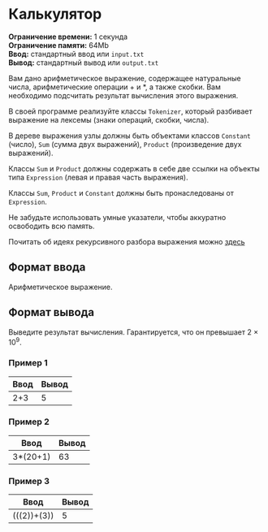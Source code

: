# Калькулятор

**Ограничение времени:** 1 секунда  
**Ограничение памяти:** 64Mb  
**Ввод:** стандартный ввод или `input.txt`  
**Вывод:** стандартный вывод или `output.txt`  

Вам дано арифметическое выражение, содержащее натуральные числа, арифметические операции + и *, а также скобки. Вам необходимо подсчитать результат вычисления этого выражения.

В своей программе реализуйте классы `Tokenizer`, который разбивает выражение на лексемы (знаки операций, скобки, числа).

В дереве выражения узлы должны быть объектами классов `Constant` (число), `Sum` (сумма двух выражений), `Product` (произведение двух выражений).

Классы `Sum` и `Product` должны содержать в себе две ссылки на объекты типа `Expression` (левая и правая часть выражения).

Классы `Sum`, `Product` и `Constant` должны быть пронаследованы от `Expression`.

Не забудьте использовать умные указатели, чтобы аккуратно освободить всю память.

Почитать об идеях рекурсивного разбора выражения можно [здесь](http://informatics.mccme.ru/mod/resource/view.php?id=19586)

## Формат ввода
Арифметическое выражение.

## Формат вывода
Выведите результат вычисления. Гарантируется, что он превышает 2 × 10<sup>9</sup>.

### Пример 1
| **Ввод** | **Вывод** |
| -------- | --------- |
|2+3       | 5         |

### Пример 2
| **Ввод** | **Вывод** |
| -------- | --------- |
|3*(20+1)  |  63       |

### Пример 3
| **Ввод**    | **Вывод** |
| ----------- | --------- |
| (((2))+(3)) | 5         |
